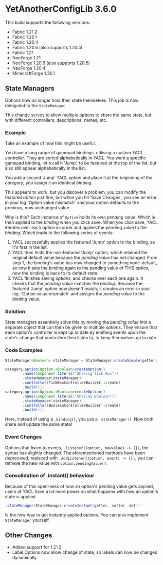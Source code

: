 # YetAnotherConfigLib 3.6.0

This build supports the following versions:
- Fabric 1.21.2
- Fabric 1.20.1
- Fabric 1.20.4
- Fabric 1.20.6 (also supports 1.20.5)
- Fabric 1.21
- NeoForge 1.21
- NeoForge 1.20.6 (also supports 1.20.5)
- NeoForge 1.20.4
- MinecraftForge 1.20.1

## State Managers

Options now no longer hold their state themselves. This job is now delegated to the `StateManager`.

This change serves to allow multiple options to share the same state, but with different controllers, descriptions,
names, etc.

### Example

Take an example of how this might be useful:

You have a long range of gamepad bindings, utilising a custom YACL _controller_. They are sorted alphabetically in YACL.
You want a specific gamepad binding, let's call it 'Jump', to be featured at the top of the list, but also still
appear alphabetically in the list.

You add a second 'Jump' YACL _option_ and place it at the beginning of the _category_, you assign it an identical
_binding_.

This appears to work, but you discover a problem: you can modify the featured _option_ just fine, but when you hit
'Save Changes', you see an error in your log 'Option value mismatch' and your option defaults to the previous, now
unchanged value.

Why is this? Each instance of _`Option`_ holds its own _pending value_. Which is then applied to the _binding_ when you
click save. When you click save, YACL iterates over each option in-order and applies the pending value to the _binding._
Which leads to the following series of events:

1. YACL successfully applies the featured 'Jump' option to the binding, as it's first in the list.
2. YACL then finds the non-featured 'Jump' option, which retained the original default value because the
   _pending value_ has not changed. From step 1, the binding's value has now changed to something none-default, so now
   it sets the binding again to the pending value of THIS option, now the binding is back to its default state.
3. YACL finishes saving _options_, and checks over each one again. It checks that the _pending value_ matches the
   _binding_. Because the featured 'Jump' option now doesn't match, it creates an error in your log:
   'Option value mismatch' and assigns the _pending value_ to the _binding_ value.

### Solution

State managers essentially solve this by moving the _pending value_ into a separate object that can then be given to
multiple _options_. They ensure that each option's controller is kept up to date by emitting events upon the state's
change that controllers then listen to, to keep themselves up to date.

### Code Examples

```java
StateManager<Boolean> stateManager = StateManager.createSimple(getter, setter, def);

category.option(Option.<Boolean>createOption()
        .name(Component.literal("Sharing Tick Box"))
        .stateManager(stateManager)
        .controller(TickBoxControllerBuilder::create)
        .build());
category.option(Option.<Boolean>createOption()
        .name(Component.literal("Sharing Boolean"))
        .stateManager(stateManager)
        .controller(BooleanControllerBuilder::create)
        .build());
```

Here, instead of using a `.binding()`, you use a `.stateManager()`. Now both share and update the same state! 

### Event Changes

Options that listen to events, `.listener((option, newValue) -> {})`, the syntax has slightly changed. The
aforementioned methods have been deprecated, replaced with `.addListener((option, event) -> {})`, you can retrieve the
new value with `option.pendingValue()`.

### Consolidation of .instant() behaviour

Because of this open-ness of how an option's pending value gets applied, users of YACL have a lot more power
on what happens with how an option's state is applied.

```java
.stateManager(StateManager.createInstant(getter, setter, def))
```

Is the new way to get instantly applied options. You can also implement `StateManager` yourself.

## Other Changes

- Added support for 1.21.2
- Label Options now allow change of state, so labels can now be changed dynamically.
